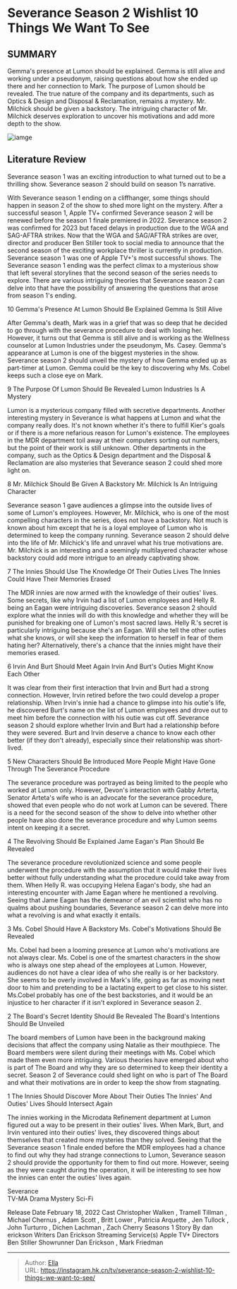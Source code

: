 # Severance Season 2 Wishlist 10 Things We Want To See


## SUMMARY 


 Gemma&#39;s presence at Lumon should be explained. Gemma is still alive and working under a pseudonym, raising questions about how she ended up there and her connection to Mark. 
 The purpose of Lumon should be revealed. The true nature of the company and its departments, such as Optics &amp; Design and Disposal &amp; Reclamation, remains a mystery. 
 Mr. Milchick should be given a backstory. The intriguing character of Mr. Milchick deserves exploration to uncover his motivations and add more depth to the show. 

![iamge](https://static1.srcdn.com/wordpress/wp-content/uploads/2024/01/severence-2.jpg)

## Literature Review

Severance season 1 was an exciting introduction to what turned out to be a thrilling show. Severance season 2 should build on season 1’s narrative.






With Severance season 1 ending on a cliffhanger, some things should happen in season 2 of the show to shed more light on the mystery. After a successful season 1, Apple TV&#43; confirmed Severance season 2 will be renewed before the season 1 finale premiered in 2022. Severance season 2 was confirmed for 2023 but faced delays in production due to the WGA and SAG-AFTRA strikes. Now that the WGA and SAG/AFTRA strikes are over, director and producer Ben Stiller took to social media to announce that the second season of the exciting workplace thriller is currently in production.
Severance season 1 was one of Apple TV&#43;&#39;s most successful shows. The Severance season 1 ending was the perfect climax to a mysterious show that left several storylines that the second season of the series needs to explore. There are various intriguing theories that Severance season 2 can delve into that have the possibility of answering the questions that arose from season 1&#39;s ending.









 








 10  Gemma&#39;s Presence At Lumon Should Be Explained 
Gemma Is Still Alive
        

After Gemma&#39;s death, Mark was in a grief that was so deep that he decided to go through with the severance procedure to deal with losing her. However, it turns out that Gemma is still alive and is working as the Wellness counselor at Lumon Industries under the pseudonym, Ms. Casey. Gemma&#39;s appearance at Lumon is one of the biggest mysteries in the show. Severance season 2 should unveil the mystery of how Gemma ended up as part-timer at Lumon. Gemma could be the key to discovering why Ms. Cobel keeps such a close eye on Mark.





 9  The Purpose Of Lumon Should Be Revealed 
Lumon Industries Is A Mystery
        

Lumon is a mysterious company filled with secretive departments. Another interesting mystery in Severance is what happens at Lumon and what the company really does. It&#39;s not known whether it&#39;s there to fulfill Kier&#39;s goals or if there is a more nefarious reason for Lumon&#39;s existence. The employees in the MDR department toil away at their computers sorting out numbers, but the point of their work is still unknown. Other departments in the company, such as the Optics &amp; Design department and the Disposal &amp; Reclamation are also mysteries that Severance season 2 could shed more light on.





 8  Mr. Milchick Should Be Given A Backstory 
Mr. Milchick Is An Intriguing Character
        

Severance season 1 gave audiences a glimpse into the outside lives of some of Lumon&#39;s employees. However, Mr. Milchick, who is one of the most compelling characters in the series, does not have a backstory. Not much is known about him except that he is a loyal employee of Lumon who is determined to keep the company running. Severance season 2 should delve into the life of Mr. Milchick&#39;s life and unravel what his true motivations are. Mr. Milchick is an interesting and a seemingly multilayered character whose backstory could add more intrigue to an already captivating show.





 7  The Innies Should Use The Knowledge Of Their Outies Lives 
The Innies Could Have Their Memories Erased
        

The MDR innies are now armed with the knowledge of their outies&#39; lives. Some secrets, like why Irvin had a list of Lumon employees and Helly R. being an Eagan were intriguing discoveries. Severance season 2 should explore what the innies will do with this knowledge and whether they will be punished for breaking one of Lumon&#39;s most sacred laws. Helly R.&#39;s secret is particularly intriguing because she&#39;s an Eagan. Will she tell the other outies what she knows, or will she keep the information to herself in fear of them hating her? Alternatively, there&#39;s a chance that the innies might have their memories erased.





 6  Irvin And Burt Should Meet Again 
Irvin And Burt&#39;s Outies Might Know Each Other
        

It was clear from their first interaction that Irvin and Burt had a strong connection. However, Irvin retired before the two could develop a proper relationship. When Irvin&#39;s innie had a chance to glimpse into his outie&#39;s life, he discovered Burt&#39;s name on the list of Lumon employees and drove out to meet him before the connection with his outie was cut off. Severance season 2 should explore whether Irvin and Burt had a relationship before they were severed. Burt and Irvin deserve a chance to know each other better (if they don&#39;t already), especially since their relationship was short-lived.





 5  New Characters Should Be Introduced 
More People Might Have Gone Through The Severance Procedure
        

The severance procedure was portrayed as being limited to the people who worked at Lumon only. However, Devon&#39;s interaction with Gabby Arterta, Senator Arteta&#39;s wife who is an advocate for the severance procedure, showed that even people who do not work at Lumon can be severed. There is a need for the second season of the show to delve into whether other people have also done the severance procedure and why Lumon seems intent on keeping it a secret.





 4  The Revolving Should Be Explained 
Jame Eagan&#39;s Plan Should Be Revealed


 







The severance procedure revolutionized science and some people underwent the procedure with the assumption that it would make their lives better without fully understanding what the procedure could take away from them. When Helly R. was occupying Helena Eagan&#39;s body, she had an interesting encounter with Jame Eagan where he mentioned a revolving. Seeing that Jame Eagan has the demeanor of an evil scientist who has no qualms about pushing boundaries, Severance season 2 can delve more into what a revolving is and what exactly it entails.





 3  Ms. Cobel Should Have A Backstory 
Ms. Cobel&#39;s Motivations Should Be Revealed


 







Ms. Cobel had been a looming presence at Lumon who&#39;s motivations are not always clear. Ms. Cobel is one of the smartest characters in the show who is always one step ahead of the employees at Lumon. However, audiences do not have a clear idea of who she really is or her backstory. She seems to be overly involved in Mark&#39;s life, going as far as moving next door to him and pretending to be a lactating expert to get close to his sister. Ms.Cobel probably has one of the best backstories, and it would be an injustice to her character if it isn&#39;t explored in Severance season 2.





 2  The Board&#39;s Secret Identity Should Be Revealed 
The Board&#39;s Intentions Should Be Unveiled
        

The board members of Lumon have been in the background making decisions that affect the company using Natalie as their mouthpiece. The Board members were silent during their meetings with Ms. Cobel which made them even more intriguing. Various theories have emerged about who is part of The Board and why they are so determined to keep their identity a secret. Season 2 of Severance could shed light on who is part of The Board and what their motivations are in order to keep the show from stagnating.





 1  The Innies Should Discover More About Their Outies 
The Innies&#39; And Outies&#39; Lives Should Intersect Again


 







The innies working in the Microdata Refinement department at Lumon figured out a way to be present in their outies&#39; lives. When Mark, Burt, and Irvin ventured into their outies&#39; lives, they discovered things about themselves that created more mysteries than they solved. Seeing that the Severance season 1 finale ended before the MDR employees had a chance to find out why they had strange connections to Lumon, Severance season 2 should provide the opportunity for them to find out more. However, seeing as they were caught during the operation, it will be interesting to see how the innies can enter the outies&#39; lives again.
        


  Severance  
TV-MA
Drama
Mystery
 Sci-Fi



  Release Date    February 18, 2022     Cast    Christopher Walken , Tramell Tillman , Michael Chernus , Adam Scott , Britt Lower , Patricia Arquette , Jen Tullock , John Turturro , Dichen Lachman , Zach Cherry     Seasons    1     Story By    dan erickson     Writers    Dan Erickson     Streaming Service(s)    Apple TV&#43;     Directors    Ben Stiller     Showrunner    Dan Erickson , Mark Friedman    



---

> Author: [Ella](https://instagram.hk.cn/)  
> URL: https://instagram.hk.cn/tv/severance-season-2-wishlist-10-things-we-want-to-see/  

